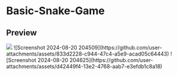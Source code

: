 # Basic-Snake-Game
## Preview
<img src="https://github.com/user-attachments/assets/833d2228-c944-47c4-a5e9-acad05c64443">
![Screenshot 2024-08-20 204509](https://github.com/user-attachments/assets/833d2228-c944-47c4-a5e9-acad05c64443)
![Screenshot 2024-08-20 204625](https://github.com/user-attachments/assets/d42449f4-13e2-4768-aab7-e3efdb1c8a18)
